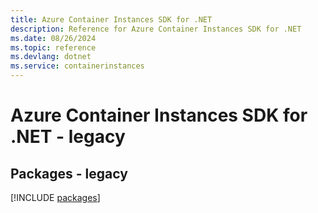 ```yaml
---
title: Azure Container Instances SDK for .NET
description: Reference for Azure Container Instances SDK for .NET
ms.date: 08/26/2024
ms.topic: reference
ms.devlang: dotnet
ms.service: containerinstances
---
```

# Azure Container Instances SDK for .NET - legacy
## Packages - legacy
[!INCLUDE [packages](container-instances-index.md)]